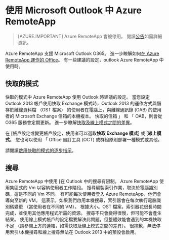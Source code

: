 <properties
    pageTitle="Azure RemoteApp 中使用 Outlook |Microsoft Azure" 
    description="瞭解如何設定和使用 Outlook 中 Azure RemoteApp |Microsoft Azure"
    services="remoteapp"
    documentationCenter=""
    authors="pavithir"
    manager="mbaldwin" />

<tags
    ms.service="remoteapp"
    ms.workload="compute"
    ms.tgt_pltfrm="na"
    ms.devlang="na"
    ms.topic="hero-article"
    ms.date="08/15/2016"
    ms.author="elizapo" />

# <a name="using-microsoft-outlook-in-azure-remoteapp"></a>使用 Microsoft Outlook 中 Azure RemoteApp

> [AZURE.IMPORTANT]
> Azure RemoteApp 會被停用。 閱讀[公告](https://go.microsoft.com/fwlink/?linkid=821148)如需詳細資訊。

Azure RemoteApp 支援 Microsoft Outlook O365。 進一步瞭解如何[在 Azure RemoteApp 運作的 Office](remoteapp-officesubscription.md)。 有一些建議的設定，outlook Azure RemoteApp 中使用時。

## <a name="cached-mode"></a>快取的模式
快取的模式中 Azure RemoteApp 使用 Outlook 時建議的設定。 當您設定 Outlook 2013 帳戶使用快取 Exchange 模式時，Outlook 2013 的運作方式與儲存於離線資料檔 （OST 檔案） 的使用者在電腦上，與離線通訊錄 (OAB) 的使用者的 Microsoft Exchange 信箱的本機複本。 快取的信箱 」 和 「 OAB，則會從 O365 服務會定期更新。 進一步瞭解[快取及線上模式之間的差異](https://technet.microsoft.com/library/jj683103.aspx)。

在 [帳戶設定或變更帳戶設定，使用者可以選取**快取 Exchange 模式**] 或 [**線上模式**。 您也可以使用 「 Office 自訂工具 (OCT) 或群組原則部署一種模式或其他。  

請閱讀[啟用快取的模式的逐步指示](https://technet.microsoft.com/library/c6f4cad9-c918-420e-bab3-8b49e1885034#proc)。

## <a name="search"></a>搜尋
Azure RemoteApp 中使用 [在 Outlook 中的搜尋有限制。 Azure RemoteApp 使用集區式的 Vm 以容納使用者工作階段。 搜尋編製索引作業，取決於電腦識別碼，這是不同的 Vm 不同。 有可能每次使用者登入 Azure RemoteApp，他們會導向至新的 VM。 這表示，如果我們啟用本機搜尋，索引器會在每次執行電腦識別碼變更 （當使用者在不同的 VM）。 根據大小。OST 檔案，索引器花很長時間完成，並使用其他應用程式所需的資源。 搜尋不只會變得很慢，但可能不會產生結果。 使用線上模式帳戶的設定檔要解決此問題，但整體效能會遇到的本機快取不足 （請參閱上方的連結，如需快取及線上模式之間的差異）。 很抱歉，無法停用索引/本機搜尋和線上搜尋無法在 Outlook 2013 中的預設會啟用。
